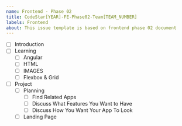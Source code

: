 ```yaml
---
name: Frontend - Phase 02
title: CodeStar[YEAR]-FE-Phase02-Team[TEAM_NUMBER]
labels: Frontend
about: This issue template is based on frontend phase 02 document
---
```


-   [ ] Introduction
-   [ ] Learning
    -   [ ] Angular
    -   [ ] HTML
    -   [ ] IMAGES
    -   [ ] Flexbox & Grid
-   [ ] Project
    -   [ ] Planning
        -   [ ] Find Related Apps
        -   [ ] Discuss What Features You Want to Have
        -   [ ] Discuss How You Want Your App To Look
    -   [ ] Landing Page
